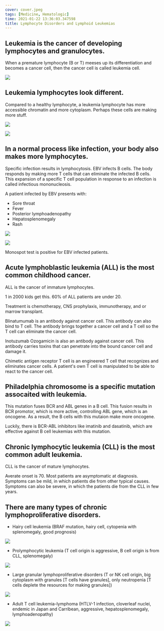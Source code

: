 ```yaml
---
cover: cover.jpeg
tags: [Medicine, Hematologic]
time: 2021-01-22 13:36:03.347598
title: Lymphocyte Disorders and Lymphoid Leukemias
---
```


## Leukemia is the cancer of developing lymphocytes and granulocytes.

When a premature lymphocyte (B or T) meeses up its differentiation and becomes a cancer cell, then the cancer cell is called leukemia cell.

![](image/source.png)

## Leukemia lymphocytes look different.

Compared to a healthy lymphocyte, a leukemia lymphocyte has more accessible chromatin and more cytoplasm.
Perhaps these cells are making more stuff.

![](image/reactivel.png)

![](image/leukemial.png)

## In a normal process like infection, your body also makes more lymphocytes.

Specific infection results in lymphocytosis.
EBV infects B cells.
The body responds by making more T cells that can eliminate the infected B cells.
This expansion of a specific T cell population in response to an infection is called infectious mononucleosis.

A patient infected by EBV presents with:

- Sore throat
- Fever
- Posterior lymphoadenopathy
- Hepatosplenomegaly
- Rash

![](image/ebvthroat.png)

![](image/ebvrash.png)

Monospot test is positive for EBV infected patients.

## Acute lymphoblastic leukemia (ALL) is the most common childhood cancer.

ALL is the cancer of immature lymphocytes.

1 in 2000 kids get this.
60% of ALL patients are under 20.

Treatment is chemotherapy, CNS prophylaxis, immunotherapy, and or marrow transplant.

Blinatumumab is an antibody against cancer cell.
This antibody can also bind to T cell.
The antibody brings together a cancer cell and a T cell so the T cell can eliminate the cancer cell.

Inotuzumab Ozogamicin is also an antibody against cancer cell.
This antibody carries toxins that can penetrate into the bound cancer cell and damage it.

Chimetic antigen receptor T cell is an engineered T cell that recognizes and eliminates cancer cells.
A patient's own T cell is manipulated to be able to react to the cancer cell.

## Philadelphia chromosome is a specific mutation assocaited with leukemia.

This mutation fuses BCR and ABL genes in a B cell.
This fusion results in BCR promotor, which is more active, controlling ABL gene, which is an oncogene.
As a result, the B cells with this mutaion make more oncogene.

Luckily, there is BCR-ABL inhibitors like imatinib and dasatinib, which are effective against B cell leukemias with this mutation.

## Chronic lymphocytic leukemia (CLL) is the most common adult leukemia.

CLL is the cancer of mature lymphocytes.

Averate onset is 70.
Most patients are asymptomatic at diagnosis.
Symptoms can be mild, in which patients die from other typical causes.
Symptoms can also be severe, in which the patients die from the CLL in few years.

## There are many types of chronic lymphoproliferative disorders.

- Hairy cell leukemia (BRAF mutation, hairy cell, cytopenia with splenomegaly, good prognosis)

![](image/hcl.png)

- Prolymphocytic leukemia (T cell origin is aggressive, B cell origin is from CLL, splenomegaly)

![](image/pll.png)

- Large granular lymphoproliferative disorders (T or NK cell origin, big cytoplasm with granules [T cells have granules], only neutropenia [T cells deplete the resources for making granules])

![](image/lgl.png)

- Adult T cell leukemia-lymphoma (HTLV-1 infection, cloverleaf nuclei, endemic in Japan and Carribean, aggressive, hepatosplenomegaly, lymphoadenopathy)

![](image/atll.png)
